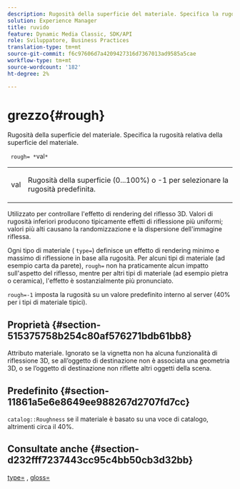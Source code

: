 ```yaml
---
description: Rugosità della superficie del materiale. Specifica la rugosità relativa della superficie del materiale.
solution: Experience Manager
title: ruvido
feature: Dynamic Media Classic, SDK/API
role: Sviluppatore, Business Practices
translation-type: tm+mt
source-git-commit: f6c97606d7a4209427316d7367013ad9585a5cae
workflow-type: tm+mt
source-wordcount: '182'
ht-degree: 2%

---
```



# grezzo{#rough}

Rugosità della superficie del materiale. Specifica la rugosità relativa della superficie del materiale.

` rough= *`val`*`

<table id="simpletable_432E33EC87144AC7A2A8D9406F862708"> 
 <tr class="strow"> 
  <td class="stentry"> <p> <span class="varname"> val  </span> </p> </td> 
  <td class="stentry"> <p>Rugosità della superficie (0...100%) o -1 per selezionare la rugosità predefinita. </p> </td> 
 </tr> 
</table>

Utilizzato per controllare l&#39;effetto di rendering del riflesso 3D. Valori di rugosità inferiori producono tipicamente effetti di riflessione più uniformi; valori più alti causano la randomizzazione e la dispersione dell&#39;immagine riflessa.

Ogni tipo di materiale ( `type=`) definisce un effetto di rendering minimo e massimo di riflessione in base alla rugosità. Per alcuni tipi di materiale (ad esempio carta da parete), `rough=` non ha praticamente alcun impatto sull&#39;aspetto del riflesso, mentre per altri tipi di materiale (ad esempio pietra o ceramica), l&#39;effetto è sostanzialmente più pronunciato.

`rough=-1` imposta la rugosità su un valore predefinito interno al server (40% per i tipi di materiale tipici).

## Proprietà {#section-515375758b254c80af576271bdb61bb8}

Attributo materiale. Ignorato se la vignetta non ha alcuna funzionalità di riflessione 3D, se all’oggetto di destinazione non è associata una geometria 3D, o se l’oggetto di destinazione non riflette altri oggetti della scena.

## Predefinito {#section-11861a5e6e8649ee988267d2707fd7cc}

`catalog::Roughness` se il materiale è basato su una voce di catalogo, altrimenti circa il 40%.

## Consultate anche {#section-d232fff7237443cc95c4bb50cb3d32bb}

[type=](../../../../../ir-api/http-protocol/image-rendering-api-ref/c-ir-http-protocol-ref/c-ir-http-protocol-command-reference/r-ir-http-type.md#reference-128c7de89e2d46838019b560f3f84a35) ,  [gloss=](../../../../../ir-api/http-protocol/image-rendering-api-ref/c-ir-http-protocol-ref/c-ir-http-protocol-command-reference/r-ir-http-gloss.md#reference-325aef2ee51e4e1584a06047427340ca)
